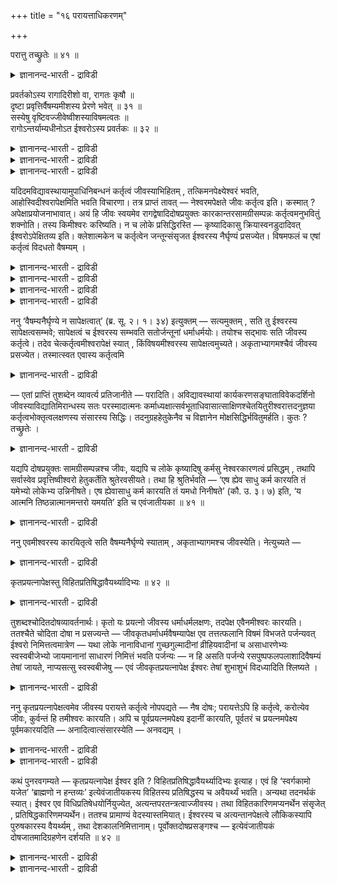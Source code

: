 +++
title = "१६ परायत्ताधिकरणम्"

+++

परात्तु तच्छ्रुतेः ॥ ४१ ॥  
<details><summary>ज्ञानानन्द-भारती - द्राविडी</summary>

परात्तु तच्च्रुदे: ॥ ४१ ॥
</details>

प्रवर्तकोऽस्य रागादिरीशो वा, रागतः कृषौ ॥  
दृष्टा प्रवृत्तिर्वैषम्यमीशस्य प्रेरणे भवेत् ॥ ३१ ॥  
सस्येषु वृष्टिवज्जीवेष्वीशस्याविषमत्वतः ॥  
रागोऽन्तर्याम्यधीनोऽत ईश्वरोऽस्य प्रवर्तकः ॥ ३२ ॥  
<details><summary>ज्ञानानन्द-भारती - द्राविडी</summary>

--वैयासिक-न्यायमाला
</details>

<details><summary>ज्ञानानन्द-भारती - द्राविडी</summary>

इवऩुक्कु (जीवऩुक्कु) पिरवर्त्तगऩ् (पिरविरुत्ति सॆय्यच्चॆय्बवऩ्) रागम् मुदलियदा? अल्लदु ईसुवररा? किरुषियिल् पिरविरुत्ति रागत्तिऩाल् काणप्पडुगिऱदु। (अप्पडि ये इङ्गेयुम् इरुक्कुम्) ईसुवरर् पिरेरणै सॆय्गिऱारॆऩ्ऱाल् अवरुक्कु वैषम्यम् (सममायिल्लात्तऩ्मै) एऱ्पडुम्।
</details>

<details><summary>ज्ञानानन्द-भारती - द्राविडी</summary>

पयिर्गळ् विषयत्तिल् मऴैयैप् पोल, जीवर्गळ् विषयत्तिल् ईसुवररुक्कु विषममायिरुक्कुम् तऩ्मै इल्ला तदिऩाल्, रागमुम् अन्दर्यामिक्कु (उळ्ळिरुन्दु) नियमऩम् सॆय्युम् ईसुवररुक्कु अडङ्गियुळ्ळदु, अदऩाल् इवऩुक्कु पिरवर्त्तगऩ् ईसुवरर्दाऩ्।
</details>

यदिदमविद्यावस्थायामुपाधिनिबन्धनं कर्तृत्वं जीवस्याभिहितम् , तत्किमनपेक्ष्येश्वरं भवति, आहोस्विदीश्वरापेक्षमिति भवति विचारणा। तत्र प्राप्तं तावत् — नेश्वरमपेक्षते जीवः कर्तृत्व इति। कस्मात् ? अपेक्षाप्रयोजनाभावात्। अयं हि जीवः स्वयमेव रागद्वेषादिदोषप्रयुक्तः कारकान्तरसामग्रीसम्पन्नः कर्तृत्वमनुभवितुं शक्नोति। तस्य किमीश्वरः करिष्यति। न च लोके प्रसिद्धिरस्ति — कृष्यादिकासु क्रियास्वनडुदादिवत् ईश्वरोऽपेक्षितव्य इति। क्लेशात्मकेन च कर्तृत्वेन जन्तून्संसृजत ईश्वरस्य नैर्घृण्यं प्रसज्येत। विषमफलं च एषां कर्तृत्वं विदधतो वैषम्यम् ।

<details><summary>ज्ञानानन्द-भारती - द्राविडी</summary>

(जीवऩुक्कु उबादि सम्बन्दत्ताल् एऱ्पडुगिऱ सॆय्गिऱ तऩ्मै ईसुवरऩै यबेक्षित्तु एऱ्पडुगिऱदा अल्लदु ईसुवरऩै यबेक्षिक्कामला? अदावदु जीवऩै सॆय्युम्बडि तूण्डुवदु अवऩिडमुळ्ळ आसै मुदलाऩ तोषङ्गळा? अल्लदु ईसुवरऩा ऎऩ्ऱु सन्देहम्। लौगिगमाऩ पयिर्त्तॊऴिल् मुदलियवैगळिल् राग त्वेषङ्गळाल्दाऩ् मुऩैगिऱाऩ् ऎऩ्बदु यावरुम् अऱिन्ददे। अङ्गु यारैयुम् ईसुवरऩ् तूण्डुवदागत् तॆरियविल्लै। अदेबोल् तर्मादर्म कारियङ्गळिलुम्। जीवऩैत् तूण्डुवदु राग त्वेषङ्गळे तविर ईसऩल्ल। ईसऩैत् तूण्डुबवराग ऒप्पुक्कॊण्डाल् सिलरै तर्मत्तिलुम्, सिलरै अदर्मत्तिलुम् पिरवर्त्तिक्कच् चॆय्वदाल् पारबक्षम् तयैयिल्लामै मुदलाऩ तोषङ्गळ् एऱ्पडुम् ऎऩ्ऱु पूर्वबक्षम्।
</details>

<details><summary>ज्ञानानन्द-भारती - द्राविडी</summary>

जीवऩ् कर्माक्कळैच् चॆय्वदऱ्कु ईसऩ् कारणम्। अन्दन्द विदैगळाल् अन्दन्द पयिर्गळ् उण्डाऩ पोदिलुम् ऎल्लावऱ्ऱिऱ्कुम् मऴै पॊदुक्कारणमाग इरुप्पदुबोल ईसुवरऩ् पॊदुक्कारणमागिऱाऩ्। अदऩाल् वैषम्यम् मुदलाऩ तोषङ्गळ् इल्लै। जीवऩ्गळ् वॆव्वेऱाऩ कर्माक्कळैच् चॆय्वदऱ्कुम् वॆव्वेऱाऩ पलऩै अडैवदऱ्कुम् अवरवर्गळिऩ् पूर्वगर्मावुम् वासऩैयुम् कारणम्। जीवऩ् सॆय्युम् ऎल्लाक् कारियङ्गळुक्कुम् अन्दर्यामियाऩ ईसुवरऩ् पॊदुवाऩ कारणम् ऎऩ्ऱु सित्तान्दम्)।
</details>

<details><summary>ज्ञानानन्द-भारती - द्राविडी</summary>

अवित्या तसैयिल् उबादिगारणमाग जीवऩुक्कु सॆय्युम् तऩ्मै ऎऩ्ऱु ऎदु सॊल्लप्पट्टदो, अदु ईसुवरऩै अबेक्षित्तु एऱ्पडुगिऱदा अल्लदु ईसुवरऩै अबेक्षिक्कगामलेया? ऎऩ्ऱु विसारणै एऱ्पडुगिऱदु।
</details>

<details><summary>ज्ञानानन्द-भारती - द्राविडी</summary>

पूर्वबक्षम्: जीवऩ् सॆय्युम् तऩ्मै विषयत्तिल् ईसुवरऩै अबेक्षिक्किऱदिल्लै ऎऩ्ऱु किडैक्किऱदु। ऎदिऩाल्? अबेक्षैक्कु पिरयोजऩमिल्लाददिऩाल्। इन्द जीवऩोदाऩागवे रागम्, तुवेषम् मुदलिय तोषङ्गळाल् एवप्पट्टु वेऱु - कारगङ्गळागिऱ सामक्किरिगळुडऩ् कूडियवऩाग इरुन्दु सॆय्युम् तऩ्मैयै अऩुबविक्क मुडियुम्। अवऩुक्कु ईसुवरऩ् ऎऩ्ऩ सॆय्वाऩ्? उलगत्तिल् पयिऱ्सॆय्वदु मुदलाऩ कार्यङ्गळिल्, काळैमाडु मुदलियवैबोल्, वेऱाग ईसुवरऩ् ऎऩ्ऱॊरुवर् अबेक्षिक्क वेण्डियवराग पिरसित्तियुम् इल्लै। किलेसरूबमायुळ्ळ सॆय्युम् तऩ्मैयुडऩ् जन्दुक्कळै सेर्न्दुविडुम् ईसुवरऩुक्कु तयवु इल्लैयॆऩ्ऱु एऱ्पडुम्। इवर्गळुक्कु विषममाऩ (वित्तियासमुळ्ळ) पलऩैयुडैय सॆय्युम् तऩ्मैयै एऱ्पडुत्तुगिऱवरुक्कु वैषम्यम् (पक्षबादम्) ऎऩ्बदुगूड एऱ्पडुम्।
</details>

ननु ‘वैषम्यनैर्घृण्ये न सापेक्षत्वात्’ (ब्र. सू. २। १। ३४) इत्युक्तम् — सत्यमुक्तम् , सति तु ईश्वरस्य सापेक्षत्वसम्भवे; सापेक्षत्वं च ईश्वरस्य सम्भवति सतोर्जन्तूनां धर्माधर्मयोः। तयोश्च सद्भावः सति जीवस्य कर्तृत्वे। तदेव चेत्कर्तृत्वमीश्वरापेक्षं स्यात् , किंविषयमीश्वरस्य सापेक्षत्वमुच्यते। अकृताभ्यागमश्चैवं जीवस्य प्रसज्येत। तस्मात्स्वत एवास्य कर्तृत्वमि

<details><summary>ज्ञानानन्द-भारती - द्राविडी</summary>

“वैषम्यमुम्, तयैयिल्लामैयुम् किडैयादु, साबेक्षमायिरुप्पदाल्” (सूत्रम्।I।४-१७) ऎऩ्ऱु सॊल्लप् पट्टु विट्टदे? ऎऩ्ऱाल्, वास्तवम् सॊल्लप्पट्टदु, आऩाल् ईसुवरऩुक्कु साबेक्षमायिरुक्कुम् तऩ्मै सम्बवित्ताल्दाऩे? पिराणिगळुक्कु तर्मादर्मङ्गळि लिरुन्ददेयाऩाल्, ईसुवरऩुक्कु साबेक्षमायिरुक्कुम् तऩ्मै सम्बविक्कुम्; अवैगळुडैय इरुप्पो, जीवऩुक्कु कर्त्ता ऎऩ्ऱ तऩ्मैयिरुन्दाल्; अन्द कर्त्ता ऎऩ्ऱ तऩ्मैये ईसुवरऩै अबेक्षित्तदायिरुन्दाल्, ईसुवरऩुडैय साबेक्षत्तऩ्मै ऎदै विषयमायुळ्ळ तॆऩ्ऱु सॊल्ल मुडियुम्? इव्विदमाऩाल् जीवऩुक्कु सॆय्याददु वन्ददु ऎऩ्ऱ तोषमुम् एऱ्पडुम्। आगैयाल् ताऩागवे ताऩ् इवऩुडैय कर्त्ता ऎऩ्ऱ तऩ्मै, ऎऩ्ऱु।
</details>

— एतां प्राप्तिं तुशब्देन व्यावर्त्य प्रतिजानीते — परादिति। अविद्यावस्थायां कार्यकरणसङ्घाताविवेकदर्शिनो जीवस्याविद्यातिमिरान्धस्य सतः परस्मादात्मनः कर्माध्यक्षात्सर्वभूताधिवासात्साक्षिणश्चेतयितुरीश्वरात्तदनुज्ञया कर्तृत्वभोक्तृत्वलक्षणस्य संसारस्य सिद्धिः। तदनुग्रहहेतुकेनैव च विज्ञानेन मोक्षसिद्धिर्भवितुमर्हति। कुतः ? तच्छ्रुतेः ।

<details><summary>ज्ञानानन्द-भारती - द्राविडी</summary>

सित्तान्दम्: इव्विदम् वरुवदै “आऩाल्” ऎऩ्ऱ सप्तत्तिऩाल् विलक्किविट्टु “परऩिडमिरुन्दु” ऎऩ्ऱु पिरदिक्ञै सॆय्गिऱार्। अवित्या तसैयिल् तेहम् इन्दिरियङ्गळ् सेर्न्द कूट्टत्तिलिरुन्दु पिरित्तुप्पार्क् कादवऩाय्, अवित्यैयागिऱ तिमिररोगत्तिऩाल् कुरुडऩायिरुन्दु कॊण्डिरुक्किऱ जीवऩुक्कु, कर्माक् कळुक्कु अत्यक्षराय् ऎल्ला पिराणिगळिलुमिरुप्पवराय् साक्षियाय् अऱिबवराय् इरुक्कुम् ईसुवरऩिडमिरुन्दु अवरुडैय अऩुमदियिऩ् पेरिल् कर्त्ता ऎऩ्ऱ तऩ्मै पोक्ता ऎऩ्ऱ तऩ्मै इवैगळै लक्षणमायुळ्ळ संसारम् एऱ्पडुवदुम्, अवरुडैय अऩुक्रहत्तैये कारणमायुळ्ळ ञाऩत्तिऩाल् मोक्षम् एऱ्पडुवदुम्, उसिदम्, एऩ्? “अव्विदम् सॊल्वदाल्”।
</details>

यद्यपि दोषप्रयुक्तः सामग्रीसम्पन्नश्च जीवः, यद्यपि च लोके कृष्यादिषु कर्मसु नेश्वरकारणत्वं प्रसिद्धम् , तथापि सर्वास्वेव प्रवृत्तिष्वीश्वरो हेतुकर्तेति श्रुतेरवसीयते। तथा हि श्रुतिर्भवति — ‘एष ह्येव साधु कर्म कारयति तं यमेभ्यो लोकेभ्य उन्निनीषते। एष ह्येवासाधु कर्म कारयति तं यमधो निनीषते’ (कौ. उ. ३। ७) इति, ‘य आत्मनि तिष्ठन्नात्मानमन्तरो यमयति’ इति च एवंजातीयका ॥ ४१ ॥

<details><summary>ज्ञानानन्द-भारती - द्राविडी</summary>

तोषत्तिऩाल् एवप्पट्टवऩाय् सामक्रियुळ्ळ वऩाय् जीवऩ् इरुन्दबोदिलुम्, उलगत्तिल् पयिर् सॆय्वदु मुदलिय कर्माक्कळिल् ईसुवरऩुक्कु कारणमा यिरुक्कुम् तऩ्मै पिरसित्तमिल्लैयाऩालुम्, अप्पडियुम् कूड ऎल्ला पिरविरुत्तिगळिलुमे ईसुवरऩ् हेदु कर्त्ता (सॆय्विप्पवर्) ऎऩ्ऱु सुरुदियिलिरुन्दु तीर्माऩिक्कप्पडु किऱदु। अप्पडिये"ऎवऩै इन्द लोगत्तिलिरुन्दु मेले अऴैत्तुच्चॆल्ल विरुम्बुगिऱारो अवऩै इवरे नल्ल कर्मावैच् चॆय्युम्बडिच् चॆय्गिऱार्; ऎवऩै कीऴे अऴैत्तुच् चॆल्ल विरुम्बुगिऱारो अवऩै इवरे कॆट्ट कर्मावैच् चॆय्युम्बडिच् चॆय्गिऱार्" (कौषीदगी। III-८) ऎऩ्ऱु सुरुदि इरुक्किऱदु; "ऎवर् आत्माविल् इरुन्दु कॊण्डु उळ्ळेयिरुन्दु कॊण्डु आत्मावै नियमऩम् सॆय्गिऱारो” ऎऩ्बदु पोलुळ्ळदुम्।
</details>

ननु एवमीश्वरस्य कारयितृत्वे सति वैषम्यनैर्घृण्ये स्याताम् , अकृताभ्यागमश्च जीवस्येति। नेत्युच्यते —

<details><summary>ज्ञानानन्द-भारती - द्राविडी</summary>

इव्विदम् ईसुवरऩुक्कु सॆय्विक्कुम् तऩ्मै इरुन्ददेयाऩाल् वैषम्यमुम् तयैयिल्लामैयुम् एऱ्पडुम्, जीवऩुक्कुम् सॆय्याददु वरुवदु एऱ्पडुम् अल्लवा? एऱ्पडादु ऎऩ्ऱु सॊल्लप्पडुगिऱदु।
</details>

कृतप्रयत्नापेक्षस्तु विहितप्रतिषिद्धावैयर्थ्यादिभ्यः ॥ ४२ ॥  
<details><summary>ज्ञानानन्द-भारती - द्राविडी</summary>

क्रुदप्रयत्नाबेक्षस्तु विहिदप्रदिषित्तावैयर्त्यादिप्य: ॥ ४२ ॥
</details>

तुशब्दश्चोदितदोषव्यावर्तनार्थः। कृतो यः प्रयत्नो जीवस्य धर्माधर्मलक्षणः, तदपेक्ष एवैनमीश्वरः कारयति। ततश्चैते चोदिता दोषा न प्रसज्यन्ते — जीवकृतधर्माधर्मवैषम्यापेक्ष एव तत्तत्फलानि विषमं विभजते पर्जन्यवत् ईश्वरो निमित्तत्वमात्रेण — यथा लोके नानाविधानां गुच्छगुल्मादीनां व्रीहियवादीनां च असाधारणेभ्यः स्वस्वबीजेभ्यो जायमानानां साधारणं निमित्तं भवति पर्जन्यः — न हि असति पर्जन्ये रसपुष्पफलपलाशादिवैषम्यं तेषां जायते, नाप्यसत्सु स्वस्वबीजेषु — एवं जीवकृतप्रयत्नापेक्ष ईश्वरः तेषां शुभाशुभं विदध्यादिति श्लिष्यते ।

<details><summary>ज्ञानानन्द-भारती - द्राविडी</summary>

“आऩाल्” ऎऩ्ऱ सप्तम् सॊऩ्ऩ तोषत्तै विलक्कुवदै पिरयोजऩमायुळ्ळदु। (तर्मादर्म) रूबमाऩ ऎन्द पिरयत्तिऩम् जीवऩाल् सॆय्यप्पट्टदो, अदै अबेक्षिक्किऱवरागत्ताऩ् ईसुवरऩ् इवऩै सॆय्युम्बडिच् चॆय्गिऱार्। आगैयाल् सॊल्लप्पट्ट इन्द तोषङ्गळ् एऱ्पडादु। जीवऩाल् सॆय्यप्पट्ट तर्मा तर्मङ्गळिलुळ्ळ वित्तियासत्तै अबेक्षिक्किऱवरागवे इरुन्दु कॊण्डु ईसुवरऩ् अदऩदऩ् पलऩ्गळै वित्तियासत्तुडऩ् पिरित्तुक् कॊडुप्पार्, मऴैबोल निमित्तमाग मात्तिरम् इरुन्दु कॊण्डु। ऎप्पडि उलगत्तिल् पॊदुवायिल्लाद (तऩित्तऩियाऩ) अन्दन्द विदैगळिलिरुन्दु उण्डागिऱ पलविदमाऩ सॆडि, कॊडि, पुदर् मुदलियवैगळुक्कुम् नॆल् यवम् मुदलियवैग ळुक्कुम् मऴै पॊदुवायुळ्ळ निमित्तमाग इरुक्किऱदो अप्पडि, अवैगळिलुळ्ळ रसम्, पुष्पम्, पऴम्, इलै मुदलियदु सम्बन्दमाऩ वेऱ्ऱुमै मऴैयिल्लै याऩाल् एऱ्पडुगिऱदिल्लै; अन्दन्द विदैगळ् इल्लै याऩालुम् एऱ्पडुगिऱदिल्लै अल्लवा? इव्विदमे जीवऩ् सॆय्युम् पिरयत्तिऩत्तै अबेक्षिक्किऱ वरायिरुन्दुगॊण्डु अवर्गळुक्कु नल्लदु, कॆट्टदै एऱ्पडुत्तलाम् ऎऩ्बदु पॊरुत्तमागिऱदु।
</details>

ननु कृतप्रयत्नापेक्षत्वमेव जीवस्य परायत्ते कर्तृत्वे नोपपद्यते — नैष दोषः; परायत्तेऽपि हि कर्तृत्वे, करोत्येव जीवः, कुर्वन्तं हि तमीश्वरः कारयति। अपि च पूर्वप्रयत्नमपेक्ष्य इदानीं कारयति, पूर्वतरं च प्रयत्नमपेक्ष्य पूर्वमकारयदिति — अनादित्वात्संसारस्येति — अनवद्यम् ।

<details><summary>ज्ञानानन्द-भारती - द्राविडी</summary>

जीवऩुडैय सॆय्युम् तऩ्मै मऱ्ऱॊरुवरुक्कु उळ्बट्टिरुक्कुम्बोदु, सॆय्द पिरयत्तिऩत्तै अबेक्षिक्कुम् तऩ्मैये पॊरुन्दादे ऎऩ्ऱाल्, इदु तोषमिल्लै। सॆय्युम् तऩ्मै मऱ्ऱॊरुवरुक्कु उळ्बट्टिरुन्दालुम् कूड जीवऩ् ताऩे सॆय्गिऱाऩ्? सॆय्गिऱ अवऩैयल्लवा ईसुवरऩ् सॆय्युम्बडिच् चॆय्गिऱार्?
</details>

<details><summary>ज्ञानानन्द-भारती - द्राविडी</summary>

मेलुम्, मुऩ् पिरयत्तिऩत्तै अबेक्षित्तु इप्पॊऴुदु सॆय्विक्किऱार्, अदऱ्कु मुऩ्ऩुळ्ळ पिरयत्तिऩत्तै अबेक्षित्तु मुऩ्बु सॆय्वित्तार् ऎऩ्ऱु संसारम् आदियऱ्ऱदायिरुप्पदाल् ऎव्विद तोषमुमिल्लै।
</details>

कथं पुनरवगम्यते — कृतप्रयत्नापेक्ष ईश्वर इति ? विहितप्रतिषिद्धावैयर्थ्यादिभ्यः इत्याह। एवं हि ‘स्वर्गकामो यजेत’ ‘ब्राह्मणो न हन्तव्यः’ इत्येवंजातीयकस्य विहितस्य प्रतिषिद्धस्य च अवैयर्थ्यं भवति। अन्यथा तदनर्थकं स्यात्। ईश्वर एव विधिप्रतिषेधयोर्नियुज्येत, अत्यन्तपरतन्त्रत्वाज्जीवस्य। तथा विहितकारिणमप्यनर्थेन संसृजेत् , प्रतिषिद्धकारिणमप्यर्थेन। ततश्च प्रामाण्यं वेदस्यास्तमियात्। ईश्वरस्य च अत्यन्तानपेक्षत्वे लौकिकस्यापि पुरुषकारस्य वैयर्थ्यम् , तथा देशकालनिमित्तानाम्। पूर्वोक्तदोषप्रसङ्गश्च — इत्येवंजातीयकं दोषजातमादिग्रहणेन दर्शयति ॥ ४२ ॥

<details><summary>ज्ञानानन्द-भारती - द्राविडी</summary>

सॆय्द पिरयत्तिऩत्तै अबेक्षिक्किऱवराग ईसुवरऩ् इरुक्किऱार् ऎऩ्ऱु ऎप्पडि अऱियप्पडुगिऱदु ऎऩ्ऱु “विदिक्कप्पट्टदु, तडुक्कप्पट्टदु इवैगळुडैय वीणागप्पोगादिरुत्तल् मुदलियवैगळिलिरुन्दु" ऎऩ्ऱु सॊल्गिऱार्। इव्विदम् इरुन्दाल्दाऩे “स्वर्क्कत्तै विरुम्बुगिऱवऩ् यागम् सॆय्य वेण्डुम्”, “पिराह्म णऩ् कॊल्लक्कूडादवऩ्” ऎऩ्बदु पोलुळ्ळ विदिक्कप् पट्टदिऱ्कुम्, तडुक्कप्पट्टदिऱ्कुम् वीण् पोगाद तऩ्मै एऱ्पडुम्? वेऱु विदमायिरुन्दाल् अदु वीणागप् पोय्विडुम्। विदि निषेदङ्गळिल् ईसुवरऩे कट्टळै यिडप्पडवेण्डिवरुम्। जीवऩ् पूरावुम् परदन्दिरऩायि रुप्पदाल् अप्पडिये विदित्तिरुप्पदै सॆय्गिऱवऩैक् कूड कॆडुदलोडु (अवर्) सेर्क्कलाम्, तडुत्तिरुप्पदै सॆय्गिऱवऩैयुम् नल्लदुडऩ् सेर्क्कलाम् ऎऩ्ऱु एऱ्पडुम्। अदिऩाल् वेदत्तिऱ्कु पिरामाण्यमे पोय्विडुम्।
</details>

<details><summary>ज्ञानानन्द-भारती - द्राविडी</summary>

ईसुवरऩ् मुऴुवदुम् अबेक्षैयऱ्ऱिरुन्दाल् लौगिगमाऩ पुरुषप् पिरयत्तिऩत्तिऱ्कुक्कूड वीणागुम् तऩ्मै, तेसम्, कालम्, निमित्तम् इवैगळुक्कु मुऩ् सॊऩ्ऩ (सॊय्याददु वरुवदु) तोषमेऱ्पडल्, इदु पोलुळ्ळ तोषक्कूट्टम्, इवैगळै “मुदलिय” ऎऩ्ऱ सॊल्लाल् काट्टुगिऱार्।
</details>

